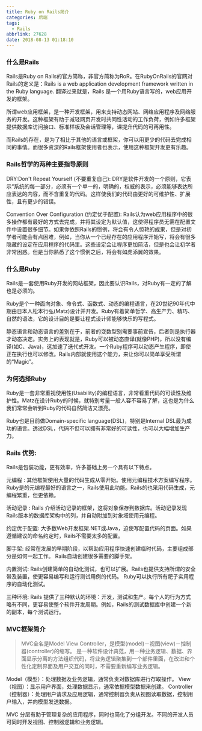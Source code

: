```yaml
---
title: Ruby on Rails简介
categories: 后端
tags:
  - Rails
abbrlink: 27628
date: 2018-08-13 01:18:10
---
```


### 什么是Rails

Rails是Ruby on Rails的官方简称，非官方简称为RoR。在RubyOnRails的官网对Rails的定义是：Rails is a web application development framework written in the Ruby language. 翻译过来就是，Rails 是一个用Ruby语言写的，web应用开发的框架。

所谓web应用框架，是一种开发框架，用来支持动态网站、网络应用程序及网络服务的开发。这种框架有助于减轻网页开发时共同性活动的工作负荷，例如许多框架提供数据库访问接口、标准样板及会话管理等，课提升代码的可再用性。

而Rails的存在，是为了相比于其他的语言或框架，你可以用更少的代码去完成相同的事情。而很多资深的Rails框架使用者也表示，使用这种框架开发更有乐趣。

### Rails哲学的两种主要指导原则

DRY:Don't Repeat Yourself (不要重复自己): DRY是软件开发的一个原则，它表示“系统的每一部分，必须有一个单一的，明确的，权威的表示，必须能够表达所应表达的内容，而不含重复的代码。这样使我们的代码由更好的可维护性、扩展性，且有更少的错误。

Convention Over Configuration (约定优于配置): Rails认为web应用程序中的很多操作都有最好的方式去完成，并将其设定为默认值，这使得程序员无需在配置文件中设置很多细节。如果你依照Rails的惯例，将会有令人惊艳的成果，但是对初学者可能会有点困难，例如，当你从一个已经存在的应用程序开始写，将会有很多隐藏的设定在应用程序的代码里。这些设定会让程序更加简洁，但是也会让初学者非常困惑。但是当你熟悉了这个惯例之后，将会有如虎添翼的效果。

### 什么是Ruby

Rails是一套使用Ruby开发的网站框架，因此要认识Rails，对Ruby有一定的了解也是必须的。

Ruby是个一种面向对象、命令式、函数式、动态的编程语言，在20世纪90年代中期由日本人松本行弘(Matz)设计并开发。Ruby有着简单哲学、高生产力、精巧、自然的语法，它的设计目的是要让程式设计师能够快乐的写程式。

静态语言和动态语言的差别在于，前者的变数型别需要事前宣告，后者则是执行器才动态决定。实务上的表现就是，Ruby可以被动态直译(就像PHP)，所以没有编译(如C、Java)，这加速了迭代式开发。一个Ruby程序可以动态产生程序，即使正在执行也可以修改。Rails内部就使用这个能力，来让你可以简单享受所谓的“Magic”。

### 为何选择Ruby

Ruby是一套非常重视使用性(Usability)的编程语言，非常看重代码的可读性及维护性。Matz在设计Ruby的时候，就特别考量一般人容不容易了解，这也是为什么我们常常会听到Ruby的代码自然简洁又漂亮。

Ruby也是目前做Domain-specific language(DSL)，特别是Internal DSL最为成功的语言。透过DSL，代码不但可以拥有非常好的可读性，也可以大幅增加生产力。

### Rails 优势:
Rails是包装功能，更有效率，许多基础上另一个具有以下特点。

元编程 : 其他框架使用大量的代码生成从零开始。使用元编程技术方案编写程序。 Ruby是的元编程最好的语言之一，Rails使用此功能。Rails的也采用代码生成，元编程繁重，但更依赖。

活动记录 : Rails 介绍活动记录的框架，这将对象保存到数据库。活动记录发现 Rails版本的数据库架构中的列，并自动附加到对象域使用元编程。

约定优于配置: 大多数Web开发框架.NET或Java，迫使写配置代码的页面。如果遵循建议的命名约定时，Rails不需要太多的配置。

脚手架: 经常在发展的早期阶段，以帮助应用程序快速创建临时代码，主要组成部分是如何一起工作。 Rails自动创建很多需要的脚手架。

内置测试: Rails创建简单的自动化测试，也可以扩展。Rails也提供支持所谓的安全带及装置，使更容易编写和运行测试用例的代码。 Ruby可以执行所有耙子实用程序的自动化测试。

三种环境: Rails 提供了三种默认的环境：开发，测试和生产。每个人的行为方式略有不同，更容易使整个软件开发周期。例如，Rails的测试数据库中创建一个新的副本，每个测试运行。

### MVC框架简介
> MVC全名是Model View Controller，是模型(model)－视图(view)－控制器(controller)的缩写。
是一种软件设计典范，用一种业务逻辑、数据、界面显示分离的方法组织代码，将业务逻辑聚集到一个部件里面，在改进和个性化定制界面及用户交互的同时，不需要重新编写业务逻辑。

Model（模型）：处理数据及业务逻辑，通常负责对数据库进行存取操作。
View（视图）：显示用户界面，处理数据显示，通常依据模型数据来创建。
Controller（控制器）：处理用户请求及应用逻辑，通常控制器负责从视图读取数据，控制用户输入，并向模型发送数据。

MVC 分层有助于管理复杂的应用程序，同时也简化了分组开发。不同的开发人员可同时开发视图、控制器逻辑和业务逻辑。
